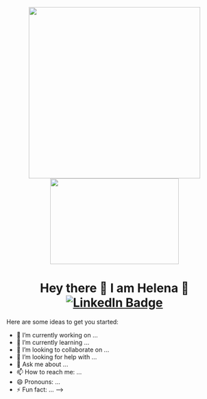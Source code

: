 <div id="header" align="center">
  <img src="https://media.giphy.com/media/M4NykXxUE0HAcK7UJ6/giphy.gif" width="400" height="400"/>
</div>

<div align="center">
  <img src="https://media.giphy.com/media/Wj7lNjMNDxSmc/giphy.gif" width="300" height="200"/>
</div>
<div align="center" >
  <h1>
    Hey there 👋 I am Helena 🍒 
    <div id="badges" align="center">
  <a href="https://www.linkedin.com/in/helena-h-a953b6155/" target="_blank">
    <img src="https://img.shields.io/badge/LinkedIn-blue?style=for-the-badge&logo=linkedin&logoColor=white" alt="LinkedIn Badge"/>
  </a>
  </h1> 
  </div>
</div>




Here are some ideas to get you started:

- 🔭 I’m currently working on ...
- 🌱 I’m currently learning ...
- 👯 I’m looking to collaborate on ...
- 🤔 I’m looking for help with ...
- 💬 Ask me about ...
- 📫 How to reach me: ...
- 😄 Pronouns: ...
- ⚡ Fun fact: ...
-->

